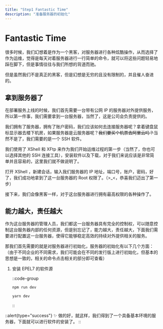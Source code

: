 ```yaml
---
title: "Step1 Fantastic Time"
description: "准备服务器的初始化"
---
```


# Fantastic Time

很多时候，我们幻想着是作为一个黑客，对服务器进行各种炫酷操作，从而选择了作为运维，觉得是每天对着服务器进行一行简单的命令，就可以将这些问题轻易地踩在脚下，但是事情往往与我们所想的背道而驰。

但是虽然我们不是真正的黑客，但是幻想是无穷的且没有限制的，并且催人奋进的。

## 拿到服务器了

在部署服务上线的时候，我们首先需要一台带有公网 IP 的服务器对外提供服务，所以第一件事，我们需要拿到一台服务器，当然了，这是公司会负责提供的。

我们拥有了服务器，拥有了账户密码，我们应该如何去连接服务器呢？拿着键盘鼠标显示器去楼下机房，如果服务器是云服务器呢？<s>我们要买个机票去阿里云吗？</s>当然不是了，我们需要的是一个 SSH 软件。

我们使用了 XShell 和 XFtp 来作为我们开始运维过程的第一步（当然了，你也可以选择其他的 SSH 连接工具），安装软件以及下载，对于我们来说应该是非常简单并且容易的，这里我们就不做说明了。

打开 XShell ，新建会话，输入我们服务器的 IP 地址，端口号，账户，密码，好了，我们成功地拿到了这一台服务器的 Root 权限了。（>_<，恭喜我们迈出了第一步）

接下来，我们会像黑客一样，对于这台服务器进行拥有最高权限的各种操作了。

## 能力越大，责任越大

作为这台服务器的管理人员，我们都这一台服务器具有完全的控制权，可以随意控制这台服务器内部的任何资源，但是别忘记了，能力越大，责任越大，下面我们需要进行配置这一台服务器，使得它能够稳定高效的持续对外提供相关的服务。

那我们首先需要的就是对服务器进行初始化，服务器的初始化有以下几个方面： （由于不同企业的不同需求，我们可能会在不同的发行版上进行初始化，但基本的思想是一致的，相关的命令点击相关的部分即可查看）

1. 安装 EPEL7 的软件源

    ::code-group

    ```bash [CentOS 7.9]
    npm run dev
    ```

    ```bash [OpenEuler-lts]
    yarn dev
    ```

    ::

::alert{type="success"}
✨ 做的好，就这样，我们得到了一个具备基本环境的服务器，下面就可以进行软件的安装了。
::
